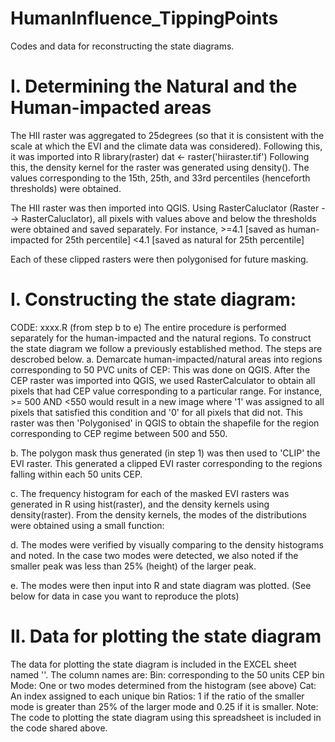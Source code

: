 # HumanInfluence_TippingPoints
Codes and data for reconstructing the state diagrams.

# I. Determining the Natural and the Human-impacted areas
The HII raster was aggregated to 25degrees (so that it is consistent with the scale at which the EVI and the climate data was considered). Following this, it was imported into R 
library(raster)
dat <- raster('hiiraster.tif')
Following this, the density kernel for the raster was generated using density(). The values corresponding to the 15th, 25th, and 33rd percentiles (henceforth thresholds) were obtained. 

The HII raster was then imported into QGIS. Using RasterCaluclator (Raster --> RasterCaluclator), all pixels with values above and below the thresholds were obtained and saved separately. For instance,
  <HII Raster> >=4.1 [saved as human-impacted for 25th percentile]
  <HII Raster> <4.1 [saved as natural for 25th percentile]

Each of these clipped rasters were then polygonised for future masking.

# I. Constructing the state diagram: 
CODE: xxxx.R (from step b to e)
The entire procedure is performed separately for the human-impacted and the natural regions.
To construct the state diagram we follow a previously established method. The steps are descrobed below.
  a. Demarcate human-impacted/natural areas into regions corresponding to 50 PVC units of CEP: This was done on QGIS. After the CEP raster was imported into QGIS, we used RasterCalculator to obtain all pixels that had CEP value corresponding to a particular range. For instance, <Raster> >= 500 AND <Raster> <550 
would result in a new image where '1' was assigned to all pixels that satisfied this condition and '0' for all pixels that did not. 
This raster was then 'Polygonised' in QGIS to obtain the shapefile for the region corresponding to CEP regime between 500 and 550.

  b. The polygon mask thus generated (in step 1) was then used to 'CLIP' the EVI raster. This generated a clipped EVI raster corresponding to the regions falling within each 50 units CEP. 

  c. The frequency histogram for each of the masked EVI rasters was generated in R using hist(raster), and the density kernels using density(raster). From the density kernels, the modes of the distributions were obtained using a small function: 

  d. The modes were verified by visually comparing to the density histograms and noted. In the case two modes were detected, we also noted if the smaller peak was less than 25% (height) of the larger peak.

  e. The modes were then input into R and state diagram was plotted. (See below for data in case you want to reproduce the plots)
  
# II. Data for plotting the state diagram
The data for plotting the state diagram is included in the EXCEL sheet named ''. The column names are:
  Bin: corresponding to the 50 units CEP bin 
  Mode: One or two modes determined from the histogram (see above)
  Cat: An index assigned to each unique bin
  Ratios: 1 if the ratio of the smaller mode is greater than 25% of the larger mode and 0.25 if it is smaller. 
Note: The code to plotting the state diagram using this spreadsheet is included in the code shared above. 
  
